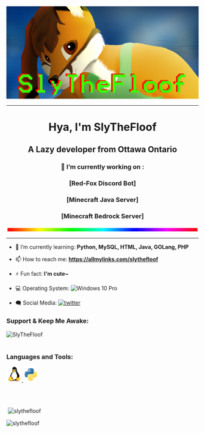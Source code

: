 <!--
    Copyrighted 2021 (C) SlyTheFloof
    Please do not copy. 
    I am grateful you are interested, 
    but please search up your own code for your own readme and figure it out yourself.
-->

<div align="center">
    <img src="https://raw.githubusercontent.com/SlyTheFloof/SlyTheFloof/main/SlyTheFloof%20Banner.png">
    <hr>
</div>


<h1 align="center">Hya, I'm SlyTheFloof</h1>

<h2 align="center">A Lazy developer from Ottawa Ontario</h2>

<h3 align="center">🔭 I’m currently working on :</h3>

<h3 align="center">[Red-Fox Discord Bot]</h3>

<h3 align="center">[Minecraft Java Server]</h3>

<h3 align="center">[Minecraft Bedrock Server]</h3>

<div align="center">
    <img src="https://raw.githubusercontent.com/SlyTheFloof/SlyTheFloof/main/Rainbow%20Devider.gif">
    <hr>
</div>


- 🏫 I’m currently learning: **Python, MySQL, HTML, Java, GOLang, PHP**

- 📫 How to reach me: **https://allmylinks.com/slythefloof**

- ⚡ Fun fact: **I'm cute~**

- 💻 Operating System:
     ![Windows 10 Pro](https://img.shields.io/badge/Windows%2010-black?style=for-the-badge&logo=Windows)
 
- 🗨️ Social Media:
     [<img src='https://cdn.jsdelivr.net/npm/simple-icons@3.0.1/icons/twitter.svg' alt='twitter' height='40'>](https://twitter.com/SlyTheFloof)
     
     <!--
     [<img src='https://cdn.jsdelivr.net/npm/simple-icons@3.0.1/icons/icloud.svg' alt='website' height='40'>](https://redfoxbot.xyz)
     [<img src='https://cdn.jsdelivr.net/npm/simple-icons@3.0.1/icons/discord.svg' alt='discord' height='40'>](https://discord.gg/EHQfHPgV9N)
     --->
 

<h3 align="left">Support & Keep Me Awake:</h3>
<p><a href="https://www.buymeacoffee.com/SlyTheFloof"> <img align="left" src="https://cdn.buymeacoffee.com/buttons/v2/default-yellow.png" height="50" width="210" alt="SlyTheFloof"/></a></p>

<br/> <br/>

<h3 align="left">Languages and Tools:</h3>
<a href="https://www.linux.org/" target="_blank"> <img src="https://raw.githubusercontent.com/devicons/devicon/master/icons/linux/linux-original.svg" alt="linux" width="40" height="40"/> </a> </a>
<a href="https://www.python.org" target="_blank"> <img src="https://raw.githubusercontent.com/devicons/devicon/master/icons/python/python-original.svg" alt="python" width="40" height="40"/> </a>

<br/> <br/>

<p>&nbsp;<img align="center" src="https://github-readme-stats.vercel.app/api?username=slythefloof&show_icons=true&locale=en" alt="slythefloof" /></p>

<p><img align="center" src="https://github-readme-streak-stats.herokuapp.com/?user=slythefloof&" alt="slythefloof" /></p>
